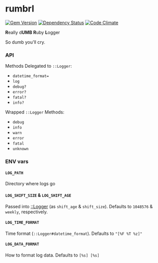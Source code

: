 rumbrl
======

[![Gem Version](https://badge.fury.io/rb/rumbrl.svg)](http://badge.fury.io/rb/rumbrl)
[![Dependency Status](https://gemnasium.com/behance/rumbrl.svg)](https://gemnasium.com/behance/rumbrl)
[![Code Climate](https://codeclimate.com/github/behance/rumbrl/badges/gpa.svg)](https://codeclimate.com/github/behance/rumbrl)

**R**eally d**UMB** **R**uby **L**ogger

So dumb you'll cry.

### API

Methods Delegated to `::Logger`:

- `datetime_format=`
- `log`
- `debug?`
- `error?`
- `fatal?`
- `info?`

Wrapped `::Logger` Methods:

- `debug`
- `info`
- `warn`
- `error`
- `fatal`
- `unknown`

### ENV vars

#### `LOG_PATH`

Directory where logs go

#### `LOG_SHIFT_SIZE` & `LOG_SHIFT_AGE`

Passed into [::Logger](http://www.ruby-doc.org/stdlib-2.1.0/libdoc/logger/rdoc/Logger.html) (as `shift_age` & `shift_size`). Defaults to `1048576` & `weekly`, respectively.

#### `LOG_TIME_FORMAT`

Time format (`::Logger#datetime_format`). Defaults to `"[%F %T %z]"`

#### `LOG_DATA_FORMAT`

How to format log data. Defaults to `[%s] [%s]`
